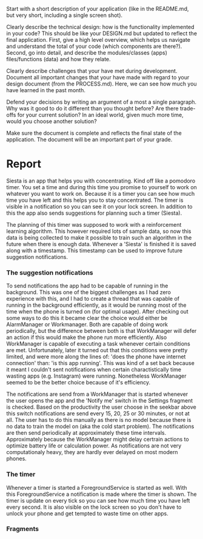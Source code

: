 Start with a short description of your application (like in the README.md, but very short, including a single screen shot).

Clearly describe the technical design: how is the functionality implemented in your code? This should be like your DESIGN.md but updated to reflect the final application. First, give a high level overview, which helps us navigate and understand the total of your code (which components are there?). Second, go into detail, and describe the modules/classes (apps) files/functions (data) and how they relate.

Clearly describe challenges that your have met during development. Document all important changes that your have made with regard to your design document (from the PROCESS.md). Here, we can see how much you have learned in the past month.

Defend your decisions by writing an argument of a most a single paragraph. Why was it good to do it different than you thought before? Are there trade-offs for your current solution? In an ideal world, given much more time, would you choose another solution?

Make sure the document is complete and reflects the final state of the application. The document will be an important part of your grade.

# Report #
Siesta is an app that helps you with concentrating. Kind off like a pomodoro timer. You set a time and during this time you promise
to yourself to work on whatever you want to work on. Because it is a timer you can see how much time you have left and this helps you to
stay concentrated. The timer is visible in a notification so you can see it on your lock screen. 
In addition to this the app also sends suggestions for planning such a timer (Siesta).

The planning of this timer was supposed to work with a reinforcement learning algorithm. This however required lots of sample data, so now 
this data is being collected to make it possible to train such an algorithm in the future when there is enough data. Whenever a 'Siesta'
is finished it is saved along with a timestamp. This timestamp can be used to improve future suggestion notifications.

### The suggestion notifications ###
To send notifications the app had to be capable of running in the background. This was one of the biggest challenges as I had zero
experience with this, and I had to create a thread that was capable of running in the background efficiently, as it would be running
most of the time when the phone is turned on (for optimal usage). After checking out some ways to do this it became clear the choice 
would either be AlarmManager or Workmanager. Both are capable of doing work periodically, but the difference between both is that 
WorkManager will defer an action if this would make the phone run more efficiently. Also WorkManager is capable of executing a task
whenever certain conditions are met. Unfortunately, later it turned out that this conditions were pretty limited, and were more along
the lines of: 'does the phone have internet connection' than: 'is this app running'. This was kind of a set back because it meant
I couldn't sent notifications when certain charactistically time wasting apps (e.g. Instagram) were running.
Nonetheless WorkManager seemed to be the better choice because of it's efficiency. 

The notifications are send from a WorkManager that is started whenever the user opens the app and the 'Notify me' switch in the Settings
fragment is checked. Based on the productivity the user choose in the seekbar above this switch notifications are send every 15, 20, 25
or 30 minutes, or not at all. The user has to do this manually as there is no model because there is no data to train the model on
(aka the cold start problem). The notifications are then send periodically at approximately these time intervals. Approximately because
the WorkManager might delay certrain actions to optimize battery life or calculation power. As notifications are not very computationaly
heavy, they are hardly ever delayed on most modern phones.


### The timer ###
Whenever a timer is started a ForegroundService is started as well. With this ForegroundService a notification is made where the timer is
shown. The timer is update on every tick so you can see how much time you have left every second. It is also visible on the lock screen
so you don't have to unlock your phone and get tempted to waste time on other apps. 

### Fragments ###

